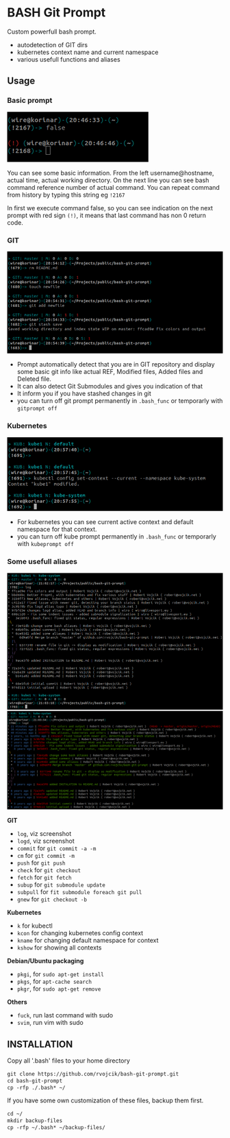 BASH Git Prompt
===============

Custom powerfull bash prompt.

* autodetection of GIT dirs
* kubernetes context name and current namespace
* various usefull functions and aliases


## Usage

### Basic prompt

![basic prompt](img/basic_prompt.png)

You can see some basic information. From the left username@hostname, actual time, actual working directory. On the next line you can see bash command reference number of actual command. You can repeat command from history by typing this string eg `!2167`

In first we execute command false, so you can see indication on the next prompt with red sign `(!)`, it means that last command has non 0 return code.

### GIT

![git prompt](img/bash_git_basics.png)

* Prompt automatically detect that you are in GIT repository and display some basic git info like actual REF, Modified files, Added files and Deleted file. 
* It can also detect Git Submodules and gives you indication of that
* It inform you if you have stashed changes in git
* you can turn off git prompt permanently in `.bash_func` or temporarly with `gitprompt off`

### Kubernetes

![kube prompt](img/bash_kube_basics.png)

* For kubernetes you can see current active context and default namespace for that context.
* you can turn off kube prompt permanently in `.bash_func` or temporarly with `kubeprompt off`

### Some usefull aliases

![git log](img/bash_gitlog.png)
![git log](img/bash_gitlogd.png)

**GIT**

* `log`, viz screenshot
* `logd`, viz screenshot
* `commit` for `git commit -a -m`
* `cm` for `git commit -m`
* `push` for `git push`
* `check` for `git checkout`
* `fetch` for `git fetch`
* `subup` for `git submodule update`
* `subpull` for `fit submodule foreach git pull`
* `gnew` for `git checkout -b`

**Kubernetes**

* `k` for kubectl
* `kcon` for changing kubernetes config context
* `kname` for changing default namespace for context
* `kshow` for showing all contexts

**Debian/Ubuntu packaging**

* `pkgi`, for `sudo apt-get install`
* `pkgs`, for `apt-cache search`
* `pkgr`, for `sudo apt-get remove`

**Others**

* `fuck`, run last command with sudo
* `svim`, run vim with sudo

## INSTALLATION


Copy all '.bash' files to your home directory

    git clone https://github.com/rvojcik/bash-git-prompt.git
    cd bash-git-prompt
    cp -rfp ./.bash* ~/

If you have some own customization of these files, backup them first.

    cd ~/
    mkdir backup-files
    cp -rfp ~/.bash* ~/backup-files/


